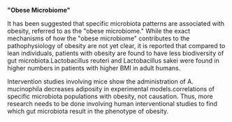 **"Obese Microbiome"**

It has been suggested that specific microbiota patterns are associated with obesity, referred to as the "obese microbiome." While the exact mechanisms of how the "obese microbiome" contributes to the pathophysiology of obesity are not yet clear, it is reported that compared to lean individuals, patients with obesity are found to have less biodiversity of gut microbiota.Lactobacillus reuteri and Lactobacillus sakei were found in higher numbers in patients with higher BMI in adult humans.

Intervention studies involving mice show the administration of A. mucinophila decreases adiposity in experimental models.correlations of specific microbiota populations with obesity, not causation. Thus, more research needs to be done involving human interventional studies to find which gut microbiota result in the phenotype of obesity.